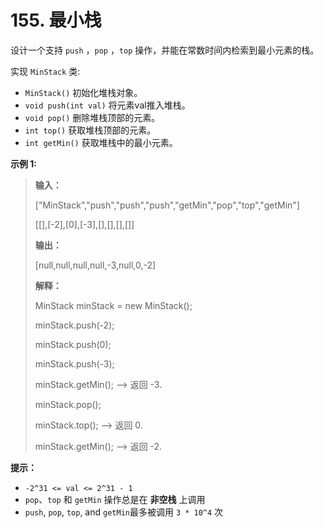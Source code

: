 # 155. 最小栈

设计一个支持 `push` ，`pop` ，`top` 操作，并能在常数时间内检索到最小元素的栈。

实现 `MinStack` 类:

*   `MinStack()` 初始化堆栈对象。
*   `void push(int val)` 将元素val推入堆栈。
*   `void pop()` 删除堆栈顶部的元素。
*   `int top()` 获取堆栈顶部的元素。
*   `int getMin()` 获取堆栈中的最小元素。

**示例 1:**

> **输入：**
>
> \["MinStack","push","push","push","getMin","pop","top","getMin"]
>
> \[\[],\[\-2],\[0],\[\-3],\[],\[],\[],\[]]
>
> **输出：**
>
> \[null,null,null,null,\-3,null,0,\-2]
>
> **解释：**
>
> MinStack minStack = new MinStack\(\);
>
> minStack\.push\(\-2\);
>
> minStack\.push\(0\);
>
> minStack\.push\(\-3\);
>
> minStack\.getMin\(\);   \-\-\> 返回 \-3\.
>
> minStack\.pop\(\);
>
> minStack\.top\(\);      \-\-\> 返回 0\.
>
> minStack\.getMin\(\);   \-\-\> 返回 \-2\.

**提示：**

*   `-2^31 <= val <= 2^31 - 1`
*   `pop`、`top` 和 `getMin` 操作总是在 **非空栈**  上调用
*   `push`, `pop`, `top`, and `getMin`最多被调用 `3 * 10^4` 次
